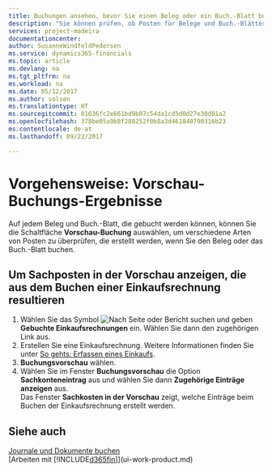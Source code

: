 ```yaml
---
title: Buchungen ansehen, bevor Sie einen Beleg oder ein Buch.-Blatt buchen | Microsoft Docs
description: "Sie können prüfen, ob Posten für Belege und Buch.-Blätter fehlerfrei sind, bevor sie auf das Sachkonto buchen."
services: project-madeira
documentationcenter: 
author: SusanneWindfeldPedersen
ms.service: dynamics365-financials
ms.topic: article
ms.devlang: na
ms.tgt_pltfrm: na
ms.workload: na
ms.date: 05/12/2017
ms.author: solsen
ms.translationtype: HT
ms.sourcegitcommit: 81636fc2e661bd9b07c54da1cd5d0d27e30d01a2
ms.openlocfilehash: 378be05a9b8f280252f0b8a3d461840790316b23
ms.contentlocale: de-at
ms.lasthandoff: 09/22/2017

---
```

# <a name="how-to-preview-posting-results"></a>Vorgehensweise: Vorschau-Buchungs-Ergebnisse
Auf jedem Beleg und Buch.-Blatt, die gebucht werden können, können Sie die Schaltfläche **Vorschau-Buchung** auswählen, um verschiedene Arten von Posten zu überprüfen, die erstellt werden, wenn Sie den Beleg oder das Buch.-Blatt buchen.

## <a name="to-preview-gl-entries-that-will-result-from-posting-a-purchase-invoice"></a>Um Sachposten in der Vorschau anzeigen, die aus dem Buchen einer Einkaufsrechnung resultieren
1. Wählen Sie das Symbol ![Nach Seite oder Bericht suchen](media/ui-search/search_small.png "Nach Seite oder Bericht suchen") und geben **Gebuchte Einkaufsrechnungen** ein. Wählen Sie dann den zugehörigen Link aus.
2. Erstellen Sie eine Einkaufsrechnung. Weitere Informationen finden Sie unter [So gehts: Erfassen eines Einkaufs](purchasing-how-record-purchases.md).
3. **Buchungsvorschau** wählen.
4. Wählen Sie im Fenster **Buchungsvorschau** die Option **Sachkonteneintrag** aus und wählen Sie dann **Zugehörige Einträge anzeigen** aus.  
   Das Fenster **Sachkosten in der Vorschau** zeigt, welche Einträge beim Buchen der Einkaufsrechnung erstellt werden.

## <a name="see-also"></a>Siehe auch
[Journale und Dokumente buchen](ui-post-documents-journals.md)  
[Arbeiten mit [!INCLUDE[d365fin](includes/d365fin_md.md)]](ui-work-product.md)


